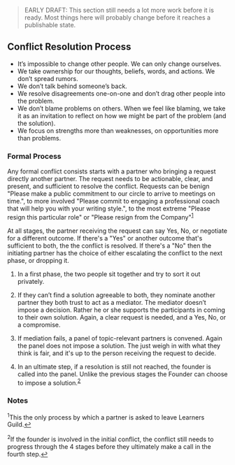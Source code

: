 > EARLY DRAFT: This section still needs a lot more work before it is ready. Most things here will probably change before it reaches a publishable state.

## Conflict Resolution Process

* It’s impossible to change other people. We can only change ourselves.
* We take ownership for our thoughts, beliefs, words, and actions. We don’t spread rumors.
* We don’t talk behind someone’s back.
* We resolve disagreements one-on-one and don’t drag other people into the problem.
* We don’t blame problems on others. When we feel like blaming, we take it as an invitation to reflect on how we might be part of the problem (and the solution).
* We focus on strengths more than weaknesses, on opportunities more than problems.

### Formal Process

Any formal conflict consists starts with a partner who bringing a request directly another partner. The request needs to be actionable, clear, and present, and sufficient to resolve the conflict. Requests can be benign "Please make a public commitment to our circle to arrive to meetings on time.", to more involved "Please commit to engaging a professional coach that will help you with your writing style.", to the most extreme "Please resign this particular role" or "Please resign from the Company"<sup name="a1">[1](#f1)</sup>

At all stages, the partner receiving the request can say Yes, No, or negotiate for a different outcome. If there's a "Yes" or another outcome that's sufficient to both, the the conflict is resolved. If there's a "No" then the initiating partner has the choice of either escalating the conflict to the next phase, or dropping it.

1. In a first phase, the two people sit together and try to sort it out privately.

2. If they can’t find a solution agreeable to both, they nominate another partner they both trust to act as a mediator. The mediator doesn’t impose a decision. Rather he or she supports the participants in coming to their own solution. Again, a clear request is needed, and a Yes, No, or a compromise.

3. If mediation fails, a panel of topic-relevant partners is convened. Again the panel does not impose a solution. The just weigh in with what they think is fair, and it's up to the person receiving the request to decide.

4. In an ultimate step, if a resolution is still not reached, the founder is called into the panel. Unlike the previous stages the Founder can choose to impose a solution.<sup name="a2">[2](#f2)</sup>

### Notes
<sup name="f1">1</sup>This the only process by which a partner is asked to leave Learners Guild.[↩](#a1)

<sup name="f2">2</sup>If the founder is involved in the initial conflict, the conflict still needs to progress through the 4 stages before they ultimately make a call in the fourth step.[↩](#a2)
